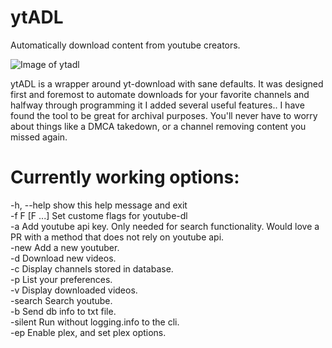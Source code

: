 # ytADL
Automatically download content from youtube creators.

![Image of ytadl](https://i.imgur.com/j1yKqUE.gif)


ytADL is a wrapper around yt-download with sane defaults. It was designed first and foremost to automate downloads for your favorite channels and halfway through programming it I added several useful features.. I have found the tool to be great for archival purposes. You'll never have to worry about things like a DMCA takedown, or a channel removing content you missed again.

# Currently working options:
  -h, --help    show this help message and exit  
  -f F [F ...]  Set custome flags for youtube-dl  
  -a            Add youtube api key. Only needed for search functionality. Would love a PR with a method that does not rely on youtube api.  
  -new          Add a new youtuber.  
  -d            Download new videos.  
  -c            Display channels stored in database.  
  -p            List your preferences.  
  -v            Display downloaded videos.  
  -search       Search youtube.  
  -b            Send db info to txt file.  
  -silent       Run without logging.info to the cli.  
  -ep           Enable plex, and set plex options.  
